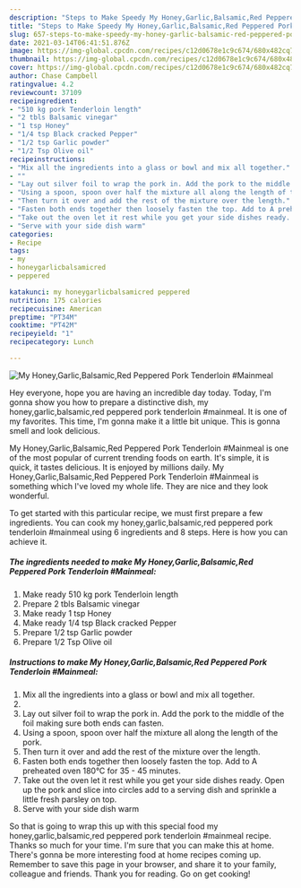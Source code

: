 ```yaml
---
description: "Steps to Make Speedy My Honey,Garlic,Balsamic,Red Peppered Pork Tenderloin #Mainmeal"
title: "Steps to Make Speedy My Honey,Garlic,Balsamic,Red Peppered Pork Tenderloin #Mainmeal"
slug: 657-steps-to-make-speedy-my-honey-garlic-balsamic-red-peppered-pork-tenderloin-mainmeal
date: 2021-03-14T06:41:51.876Z
image: https://img-global.cpcdn.com/recipes/c12d0678e1c9c674/680x482cq70/my-honeygarlicbalsamicred-peppered-pork-tenderloin-mainmeal-recipe-main-photo.jpg
thumbnail: https://img-global.cpcdn.com/recipes/c12d0678e1c9c674/680x482cq70/my-honeygarlicbalsamicred-peppered-pork-tenderloin-mainmeal-recipe-main-photo.jpg
cover: https://img-global.cpcdn.com/recipes/c12d0678e1c9c674/680x482cq70/my-honeygarlicbalsamicred-peppered-pork-tenderloin-mainmeal-recipe-main-photo.jpg
author: Chase Campbell
ratingvalue: 4.2
reviewcount: 37109
recipeingredient:
- "510 kg pork Tenderloin length"
- "2 tbls Balsamic vinegar"
- "1 tsp Honey"
- "1/4 tsp Black cracked Pepper"
- "1/2 tsp Garlic powder"
- "1/2 Tsp Olive oil"
recipeinstructions:
- "Mix all the ingredients into a glass or bowl and mix all together."
- ""
- "Lay out silver foil to wrap the pork in. Add the pork to the middle of the foil making sure both ends can fasten."
- "Using a spoon, spoon over half the mixture all along the length of the pork."
- "Then turn it over and add the rest of the mixture over the length."
- "Fasten both ends together then loosely fasten the top. Add to A preheated oven 180°C for 35 - 45 minutes."
- "Take out the oven let it rest while you get your side dishes ready. Open up the pork and slice into circles add to a serving dish and sprinkle a little fresh parsley on top."
- "Serve with your side dish warm"
categories:
- Recipe
tags:
- my
- honeygarlicbalsamicred
- peppered

katakunci: my honeygarlicbalsamicred peppered 
nutrition: 175 calories
recipecuisine: American
preptime: "PT34M"
cooktime: "PT42M"
recipeyield: "1"
recipecategory: Lunch

---
```



![My Honey,Garlic,Balsamic,Red Peppered Pork Tenderloin #Mainmeal](https://img-global.cpcdn.com/recipes/c12d0678e1c9c674/680x482cq70/my-honeygarlicbalsamicred-peppered-pork-tenderloin-mainmeal-recipe-main-photo.jpg)

Hey everyone, hope you are having an incredible day today. Today, I'm gonna show you how to prepare a distinctive dish, my honey,garlic,balsamic,red peppered pork tenderloin #mainmeal. It is one of my favorites. This time, I'm gonna make it a little bit unique. This is gonna smell and look delicious.



My Honey,Garlic,Balsamic,Red Peppered Pork Tenderloin #Mainmeal is one of the most popular of current trending foods on earth. It's simple, it is quick, it tastes delicious. It is enjoyed by millions daily. My Honey,Garlic,Balsamic,Red Peppered Pork Tenderloin #Mainmeal is something which I've loved my whole life. They are nice and they look wonderful.


To get started with this particular recipe, we must first prepare a few ingredients. You can cook my honey,garlic,balsamic,red peppered pork tenderloin #mainmeal using 6 ingredients and 8 steps. Here is how you can achieve it.

<!--inarticleads1-->

##### The ingredients needed to make My Honey,Garlic,Balsamic,Red Peppered Pork Tenderloin #Mainmeal:

1. Make ready 510 kg pork Tenderloin length
1. Prepare 2 tbls Balsamic vinegar
1. Make ready 1 tsp Honey
1. Make ready 1/4 tsp Black cracked Pepper
1. Prepare 1/2 tsp Garlic powder
1. Prepare 1/2 Tsp Olive oil




<!--inarticleads2-->

##### Instructions to make My Honey,Garlic,Balsamic,Red Peppered Pork Tenderloin #Mainmeal:

1. Mix all the ingredients into a glass or bowl and mix all together.
1. 
1. Lay out silver foil to wrap the pork in. Add the pork to the middle of the foil making sure both ends can fasten.
1. Using a spoon, spoon over half the mixture all along the length of the pork.
1. Then turn it over and add the rest of the mixture over the length.
1. Fasten both ends together then loosely fasten the top. Add to A preheated oven 180°C for 35 - 45 minutes.
1. Take out the oven let it rest while you get your side dishes ready. Open up the pork and slice into circles add to a serving dish and sprinkle a little fresh parsley on top.
1. Serve with your side dish warm




So that is going to wrap this up with this special food my honey,garlic,balsamic,red peppered pork tenderloin #mainmeal recipe. Thanks so much for your time. I'm sure that you can make this at home. There's gonna be more interesting food at home recipes coming up. Remember to save this page in your browser, and share it to your family, colleague and friends. Thank you for reading. Go on get cooking!
